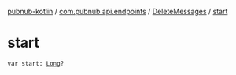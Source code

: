 [pubnub-kotlin](../../index.md) / [com.pubnub.api.endpoints](../index.md) / [DeleteMessages](index.md) / [start](./start.md)

# start

`var start: `[`Long`](https://kotlinlang.org/api/latest/jvm/stdlib/kotlin/-long/index.html)`?`